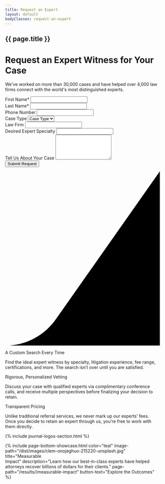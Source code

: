 ```yaml
---
title: Request an Expert
layout: default
bodyClasses: request-an-expert
---
```


<div id="sticky-form-container">

  <div class="page-header section colored-swoop -gray-light">
    <div class="-inner site-wrapper grid">
      <h2 class="sub-title">{{ page.title }}</h2>
      <div class="text -left">
        <h1 class="title">Request an Expert Witness for Your Case</h1>
        <p>We've worked on more than 30,000 cases and have helped over 4,000 law firms connect with the world's most distinguished experts.</p>
      </div>
      <div class="text -right">
        <div class="sticky-form">            
          <form action="">
            <div class="input-wrap">
              <label for="name-first">First Name*</label>
              <input id="name-first" type="text" required>
            </div>
            <div class="input-wrap">
              <label for="name-last">Last Name*</label>
              <input id="name-last" type="text" required>
            </div>
            <div class="input-wrap">
              <label for="number">Phone Number</label>
              <input id="number" type="tel">
            </div>
            <div class="input-wrap select-wrap">
              <label for="caseType">Case Type</label>
              <select name="caseType" id="caseType">
                <option value="null">Case Type</option>
                <option value="one">One</option>
                <option value="two">Two</option>
                <option value="three">Three</option>
              </select>
            </div>
            <div class="input-wrap">
              <label for="law-firm">Law Firm</label>
              <input id="law-firm" type="text">
            </div>
            <div class="input-wrap">
              <label for="expert-specialty">Desired Expert Specialty</label>
              <input id="expert-specialty" type="text">
            </div>
            <div class="input-wrap">
              <label for="message">Tell Us About Your Case</label>
              <textarea id="message" rows="5"></textarea>
            </div>
            <button class="submit button" type="submit">Submit Request</button>
          </form>
        </div>
      </div>
      <div class="swoop">
        <svg viewBox="0 0 673.8 756" height="756" preserveAspectRatio="xMaxYMax meet"><path d="M673.8 756H0c87.7 0 169.9-42.6 220.5-114.2L673.8 0v756z"/></svg>
      </div>
    </div>
  </div>

  <div class="form-text section padded background-gray-light">
    <div class="site-wrapper">
      <div class="section-content">
        <p class="h1">A Custom Search Every Time</p>
        <p>Find the ideal expert witness by specialty, litigation experience, fee range, certifications, and more. The search isn’t over until you are satisfied.</p>
      </div>
      <div class="section-content">
        <p class="h1">Rigorous, Personalized Vetting</p>
        <p>Discuss your case with qualified experts via complimentary conference calls, and receive multiple perspectives before finalizing your decision to retain.</p>
      </div>
      <div class="section-content">
        <p class="h1">Transparent Pricing</p>
        <p>Unlike traditional referral services, we never mark up our experts’ fees. Once you decide to retain an expert through us, you’re free to work with them directly.</p>
      </div>
    </div>
  </div>
</div>

<div class="section padded background-gray-light"></div>

{% include journal-logos-section.html %}

{% include page-bottom-showcase.html color="teal" image-path="/dist/images/clem-onojeghuo-215220-unsplash.jpg" title="Measurable<br> Impact" description="Learn how our best-in-class experts have helped attorneys recover billions of dollars for their clients." page-path="/results//measurable-impact" button-text="Explore the Outcomes" %}